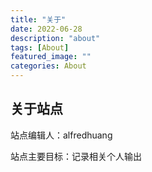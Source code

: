 ```yaml
---
title: "关于"
date: 2022-06-28
description: "about"
tags: [About]
featured_image: ""
categories: About
---
```




## 关于站点


站点编辑人：alfredhuang


站点主要目标：记录相关个人输出